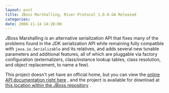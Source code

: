 ```yaml
---
layout: post
title: JBoss Marshalling, River Protocol 1.0.0.GA Released
categories: 
date: 2008-11-14 14:20:00
---
```

 JBoss Marshalling is an alternative serialization API that fixes many of the problems found in the JDK serialization API while remaining fully compatible with `java.io.Serializable` and its relatives, and adds several new tunable parameters and additional features, all of which are pluggable via factory configuration (externalizers, class/instance lookup tables, class resolution, and object replacement, to name a few).

This project doesn't yet have an official home, but you can view the [online API documentation right here](http://docs.jboss.org/river/1.0.0.GA/api/ "") , and the project is available for download at [this location within the JBoss repository](http://repository.jboss.org/jboss/marshalling/1.0.0.GA/lib/ "") .
